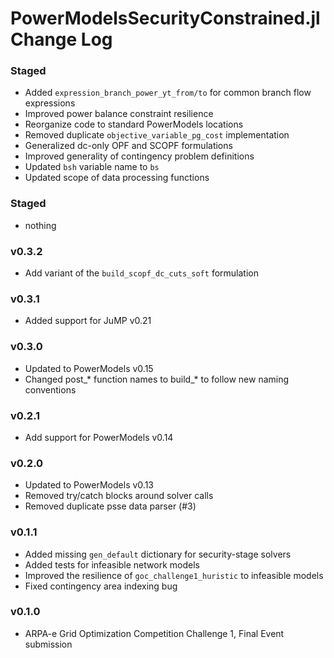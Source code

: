 PowerModelsSecurityConstrained.jl Change Log
============================================

### Staged
- Added `expression_branch_power_yt_from/to` for common branch flow expressions
- Improved power balance constraint resilience
- Reorganize code to standard PowerModels locations
- Removed duplicate `objective_variable_pg_cost` implementation
- Generalized dc-only OPF and SCOPF formulations
- Improved generality of contingency problem definitions
- Updated `bsh` variable name to `bs`
- Updated scope of data processing functions

### Staged
- nothing

### v0.3.2
- Add variant of the `build_scopf_dc_cuts_soft` formulation

### v0.3.1
- Added support for JuMP v0.21

### v0.3.0
- Updated to PowerModels v0.15
- Changed post_* function names to build_* to follow new naming conventions

### v0.2.1
- Add support for PowerModels v0.14

### v0.2.0
- Updated to PowerModels v0.13
- Removed try/catch blocks around solver calls
- Removed duplicate psse data parser (#3)

### v0.1.1
- Added missing `gen_default` dictionary for security-stage solvers
- Added tests for infeasible network models
- Improved the resilience of `goc_challenge1_huristic` to infeasible models
- Fixed contingency area indexing bug

### v0.1.0
- ARPA-e Grid Optimization Competition Challenge 1, Final Event submission
